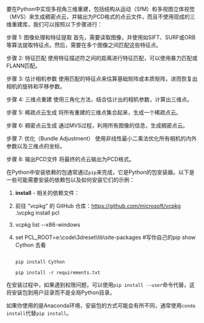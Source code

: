 要在Python中实现多视角三维重建，包括结构从运动（SfM）和多视图立体视觉（MVS）来生成稠密点云，并输出为PCD格式的点云文件，而且不使用现成的三维重建库，我们可以按照以下步骤进行：

步骤 1: 图像处理和特征提取
首先，需要读取图像，并使用如SIFT、SURF或ORB等算法提取特征点。然后，需要在多个图像之间匹配这些特征点。

步骤 2: 特征匹配
使用特征描述符之间的距离进行特征匹配，可以使用暴力匹配或FLANN匹配。

步骤 3: 估计相机参数
使用匹配的特征点来估算基础矩阵或本质矩阵，进而恢复出相机的旋转和平移参数。

步骤 4: 三维点重建
使用三角化方法，结合估计出的相机参数，计算出三维点。

步骤 5: 稀疏点云生成
将所有重建的三维点集合起来，生成一个稀疏点云。

步骤 6: 稠密点云生成
通过MVS过程，利用所有图像的信息，生成稠密点云。

步骤 7: 优化（Bundle Adjustment）
使用非线性最小二乘法优化所有相机的内外参数以及三维点的坐标。

步骤 8: 输出PCD文件
将最终的点云输出为PCD格式。



在Python中安装依赖的包通常通过`pip`来完成，它是Python的包安装器。以下是一些可能需要安装的依赖包以及如何安装它们的示例：

1. **install** - 相关的依赖文件：
2. 前往 "vcpkg" 的 GitHub 仓库：https://github.com/microsoft/vcpkg
.\vcpkg install pcl
3. vcpkg list --x86-windows


4. set PCL_ROOT=e:\code\3dreset\lib\site-packages #写你自己的pip show Cython 去看
   ```
   
   pip install Cython
   
   pip install -r requirements.txt
   ```


在安装过程中，如果遇到权限问题，可以使用`pip install --user`命令代替，这将安装包到用户目录而不是全局Python目录。

如果你使用的是Anaconda环境，安装包的方式可能会有所不同，通常使用`conda install`代替`pip install`。